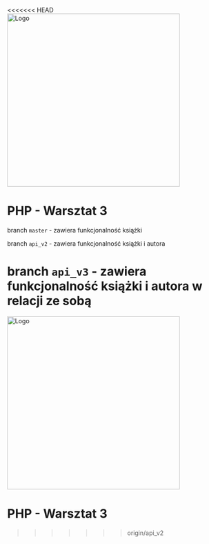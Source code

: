 <<<<<<< HEAD
<img alt="Logo" src="http://coderslab.pl/svg/logo-coderslab.svg" width="400">

# PHP - Warsztat 3

branch `master` - zawiera funkcjonalność książki

branch `api_v2` - zawiera funkcjonalność książki i autora

branch `api_v3` - zawiera funkcjonalność książki i autora w relacji ze sobą
=======
<img alt="Logo" src="http://coderslab.pl/wp-content/themes/coderslab/svg/logo-coderslab.svg" width="400">

# PHP - Warsztat 3
>>>>>>> origin/api_v2
